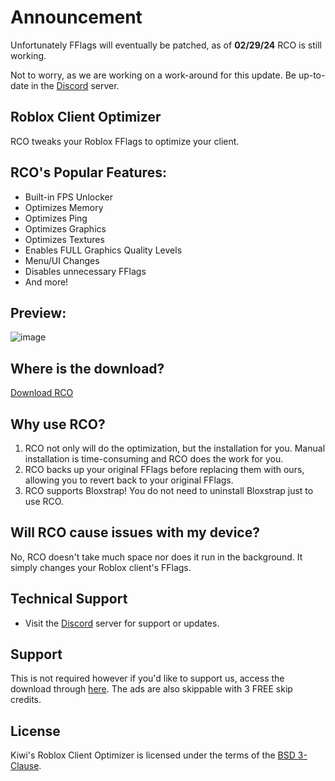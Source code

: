 # Announcement
  Unfortunately FFlags will eventually be patched, as of **02/29/24** RCO is still working.
  
  Not to worry, as we are working on a work-around for this update. Be up-to-date in the [Discord](https://discord.gg/CZUfHYHtZr) server.

## Roblox Client Optimizer
  RCO tweaks your Roblox FFlags to optimize your client.

## RCO's Popular Features:
- Built-in FPS Unlocker
- Optimizes Memory
- Optimizes Ping
- Optimizes Graphics
- Optimizes Textures
- Enables FULL Graphics Quality Levels
- Menu/UI Changes
- Disables unnecessary FFlags
- And more!

## Preview:
![image](https://imagedelivery.net/a5r9Tc1KZUombyb_AZ4nqA/d21915d4-9a3f-45e5-2a3b-50bb1d683a00/hd)

## Where is the download?
  [Download RCO](https://github.com/o5u3/Roblox-Client-Optimizer/releases/tag/RCO)

## Why use RCO?
  1. RCO not only will do the optimization, but the installation for you. Manual installation is time-consuming and RCO does the work for you.
  2. RCO backs up your original FFlags before replacing them with ours, allowing you to revert back to your original FFlags.
  3. RCO supports Bloxstrap! You do not need to uninstall Bloxstrap just to use RCO.

## Will RCO cause issues with my device?
  No, RCO doesn't take much space nor does it run in the background. It simply changes your Roblox client's FFlags.

## Technical Support
- Visit the [Discord](https://discord.gg/CZUfHYHtZr) server for support or updates.

## Support
  This is not required however if you'd like to support us, access the download through [here](https://link-target.net/77867/rco-download). The ads are also skippable with 3 FREE skip credits.


## License
Kiwi's Roblox Client Optimizer is licensed under the terms of the [BSD 3-Clause](LICENSE.md).
